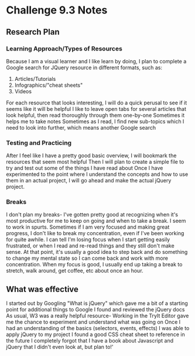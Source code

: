 # Challenge 9.3 Notes 
## Research Plan

### Learning Approach/Types of Resources 
Because I am a visual learner and I like learn by doing, 
I plan to complete a Google search for JQuery resource in different formats, such as:
1. Articles/Tutorials
2. Infographics/"cheat sheets"
3. Videos 

For each resource that looks interesting, I will do a quick perusal to see if it seems like it will be helpful
I like to leave open tabs for several articles that look helpful, then read thoroughly through them one-by-one
Sometimes it helps me to take notes 
Sometimes as I read, I find new sub-topics which I need to look into further, which means another Google search

### Testing and Practicing
After I feel like I have a pretty good basic overview, I will bookmark the resources that seem most helpful 
Then I will plan to create a simple file to try and test out some of the things I have read about 
Once I have experimented to the point where I understand the concepts and how to use them in an actual project, I will go ahead and make the actual jQuery project. 


### Breaks 
I don't plan my breaks- I've gotten pretty good at recognizing when it's most productive for me to keep on going and when to take a break. I seem to work in spurts.
Sometimes if I am very focused and making great progress, I don't like to break my concentration, even if I've been working for quite awhile.  I can tell I'm losing focus when I start getting easily frustrated, or when I read and re-read things and they still don't make sense. At that point, it's usually a good idea to step back and do something to change my mental state so I can come back and work with more concentration. When my focus is good, I usually end up taking a break to stretch, walk around, get coffee, etc about once an hour. 

## What was effective
I started out by Googling "What is jQuery" which gave me a bit of a starting point for additional things to Google
I found and reviewed the jQuery docs
As usual, W3 was a really helpful resource-
Working in the TryIt Editor gave me the chance to experiment and understand what was going on
Once I had an understanding of the basics (selectors, events, effects) I was able to apply jQuery to my project
I found a good CSS cheat sheet to reference in the future
I completely forgot that I have a book about Javascript and jQuery that I didn't even look at, but plan to!'
